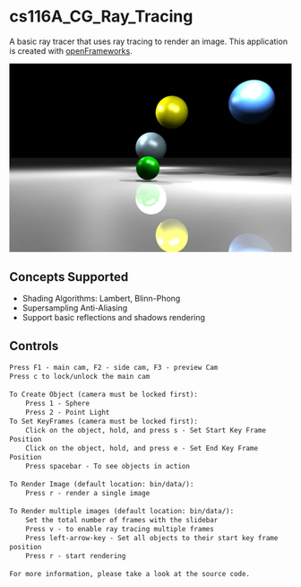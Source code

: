# cs116A_CG_Ray_Tracing

A basic ray tracer that uses ray tracing to render an image.
This application is created with [openFrameworks](https://openframeworks.cc/).


![RayTracing Sample](/bin/data/RayTraced.jpg)

## Concepts Supported
	
* Shading Algorithms: Lambert, Blinn-Phong
* Supersampling Anti-Aliasing
* Support basic reflections and shadows rendering

## Controls
	Press F1 - main cam, F2 - side cam, F3 - preview Cam
	Press c to lock/unlock the main cam
	
	To Create Object (camera must be locked first): 
		Press 1 - Sphere
		Press 2 - Point Light
	To Set KeyFrames (camera must be locked first):
		Click on the object, hold, and press s - Set Start Key Frame Position
		Click on the object, hold, and press e - Set End Key Frame Position
		Press spacebar - To see objects in action
	
	To Render Image (default location: bin/data/):
		Press r - render a single image 
		
	To Render multiple images (default location: bin/data/):
		Set the total number of frames with the slidebar
		Press v - to enable ray tracing multiple frames
		Press left-arrow-key - Set all objects to their start key frame position
		Press r - start rendering
		
	For more information, please take a look at the source code.
	
